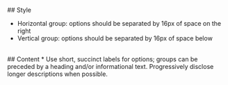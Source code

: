 <br>
## Style

* Horizontal group: options should be separated by 16px of space on the right
* Vertical group: options should be separated by 16px of space below

<br>
## Content
* Use short, succinct labels for options; groups can be preceded by a heading and/or informational text. Progressively disclose longer descriptions when possible.